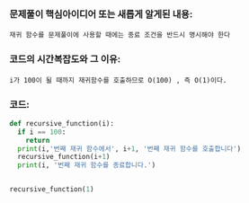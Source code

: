 ### 문제풀이 핵심아이디어 또는 새롭게 알게된 내용: 
    재귀 함수를 문제풀이에 사용할 때에는 종료 조건을 반드시 명시해야 한다
    
### 코드의 시간복잡도와 그 이유:
    i가 100이 될 때까지 재귀함수를 호출하므로 O(100) , 즉 O(1)이다.


### 코드:
```python
def recursive_function(i):
  if i == 100:
    return
  print(i,'번째 재귀 함수에서', i+1, '번째 재귀 함수를 호출합니다')
  recursive_function(i+1)
  print(i, '번째 재귀 함수를 종료합니다.')


recursive_function(1)
  
```
